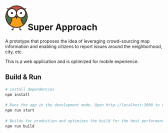 # ![Preview](src/images/owl.png)Super Approach

A prototype that proposes the idea of leveraging crowd-sourcing map information and enabling citizens to report issues around the neighborhood, city, etc.

This is a web application and is optimized for mobile experience. 

## Build & Run

``` bash
# install dependencies
npm install

# Runs the app in the development mode. Open http://localhost:3000 to view it in the browser.
npm run start

# Builds for production and optimizes the build for the best performanc
npm run build
```
